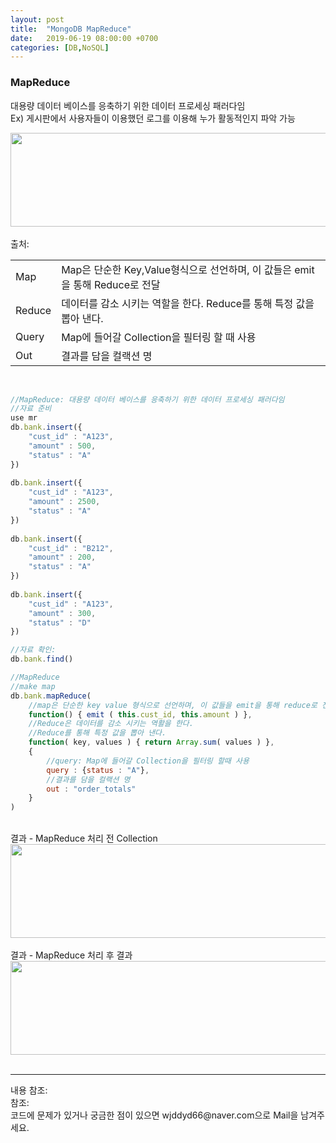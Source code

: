 ```yaml
---
layout: post
title:  "MongoDB MapReduce"
date:   2019-06-19 08:00:00 +0700
categories: [DB,NoSQL]
---
```


###  MapReduce
대용량 데이터 베이스를 응축하기 위한 데이터 프로세싱 패러다임  
Ex) 게시판에서 사용자들이 이용했던 로그를 이용해 누가 활동적인지 파악 가능  
<div><img src="https://t1.daumcdn.net/cfile/tistory/27571135574E6E4630" height="150" width="600" /></div><br>
출처:<https://cocomo.tistory.com/361?category=686190> <br>

<link rel = "stylesheet" href ="/static/css/bootstrap.min.css">
<table class="table">
	<tbody>
	<tr>
		<td>Map</td><td>Map은 단순한 Key,Value형식으로 선언하며, 이 값들은 emit을 통해 Reduce로 전달</td>
	</tr>
	<tr>
		<td>Reduce</td><td>데이터를 감소 시키는 역할을 한다. Reduce를 통해 특정 값을 뽑아 낸다.</td>
	</tr>
		<tr>
		<td>Query</td><td>Map에 들어갈 Collection을 필터링 할 때 사용</td>
	</tr>
		<tr>
		<td>Out</td><td>결과를 담을 컬랙션 명</td>
	</tr>
	</tbody>
</table>
<br>

```js
//MapReduce: 대용량 데이터 베이스를 응축하기 위한 데이터 프로세싱 패러다임
//자료 준비
use mr
db.bank.insert({
    "cust_id" : "A123",
    "amount" : 500,
    "status" : "A"
})
 
db.bank.insert({
    "cust_id" : "A123",
    "amount" : 2500,
    "status" : "A"
})
 
db.bank.insert({
    "cust_id" : "B212",
    "amount" : 200,
    "status" : "A"
})
 
db.bank.insert({
    "cust_id" : "A123",
    "amount" : 300,
    "status" : "D"
})

//자료 확인:
db.bank.find()

//MapReduce
//make map
db.bank.mapReduce(
    //map은 단순한 key value 형식으로 선언하며, 이 값들을 emit을 통해 reduce로 전달한다.
    function() { emit ( this.cust_id, this.amount ) },
    //Reduce은 데이터를 감소 시키는 역활을 한다.
    //Reduce를 통해 특정 값을 뽑아 낸다.
    function( key, values ) { return Array.sum( values ) },
    {
        //query: Map에 들어갈 Collection을 필터링 할때 사용
        query : {status : "A"},
        //결과를 담을 컬랙션 명
        out : "order_totals"
    }
)
```
<br>
결과 - MapReduce 처리 전 Collection
<div><img src="https://raw.githubusercontent.com/wjddyd66/wjddyd66.github.io/master/static/img/NoSQL/MapReduce1.PNG" height="150" width="600" /></div>
<br>
결과 - MapReduce 처리 후 결과
<div><img src="https://raw.githubusercontent.com/wjddyd66/wjddyd66.github.io/master/static/img/NoSQL/MapReduce2.PNG" height="150" width="600" /></div>
<br>

<hr>
내용 참조: <https://cocomo.tistory.com/361?category=686190><br>
참조: <https://github.com/wjddyd66/NoSQL/tree/master/MapReduce><br>
코드에 문제가 있거나 궁금한 점이 있으면 wjddyd66@naver.com으로  Mail을 남겨주세요.